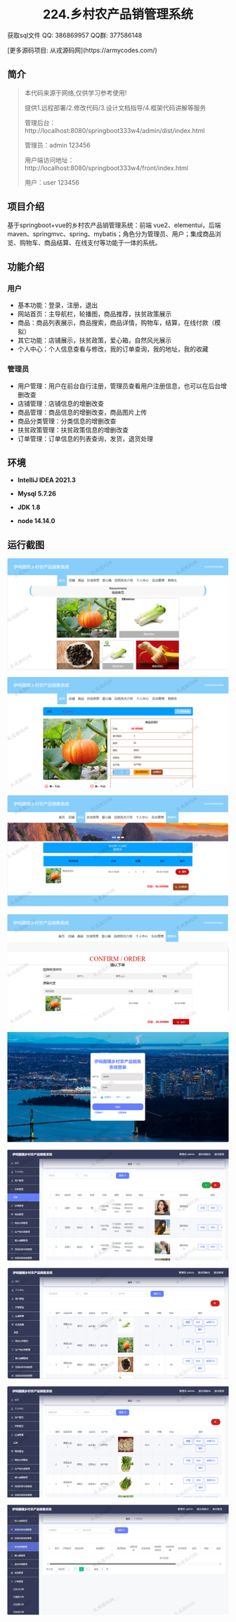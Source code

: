 <p><h1 align="center">224.乡村农产品销管理系统</h1></p>

<p> 获取sql文件 QQ: 386869957 QQ群: 377586148 </p>
<p> [更多源码项目: 从戎源码网](https://armycodes.com/) </p>

## 简介

> 本代码来源于网络,仅供学习参考使用!
>
> 提供1.远程部署/2.修改代码/3.设计文档指导/4.框架代码讲解等服务
>
>
> 管理后台：http://localhost:8080/springboot333w4/admin/dist/index.html
>
> 管理员：admin   123456
>
> 用户端访问地址：http://localhost:8080/springboot333w4/front/index.html
>
> 用户：user 123456
>
>

## 项目介绍
基于springboot+vue的乡村农产品销管理系统：前端 vue2、elementui，后端 maven、springmvc、spring、mybatis；角色分为管理员、用户；集成商品浏览、购物车、商品结算、在线支付等功能于一体的系统。

## 功能介绍

### 用户

- 基本功能：登录，注册，退出
- 网站首页：主导航栏，轮播图，商品推荐，扶贫政策展示
- 商品：商品列表展示，商品搜索，商品详情，购物车，结算，在线付款（模拟）
- 其它功能：店铺展示，扶贫政策，爱心箱，自然风光展示
- 个人中心：个人信息查看与修改，我的订单查询，我的地址，我的收藏

### 管理员

- 用户管理：用户在前台自行注册，管理员查看用户注册信息，也可以在后台增删改查
- 店铺管理：店铺信息的增删改查
- 商品管理：商品信息的增删改查，商品图片上传
- 商品分类管理：分类信息的增删改查
- 扶贫政策管理：扶贫政策信息的增删改查
- 订单管理：订单信息的列表查询，发货，退货处理

## 环境

- <b>IntelliJ IDEA 2021.3</b>

- <b>Mysql 5.7.26</b>

- <b>JDK 1.8</b>
 
- <b>node 14.14.0</b>

## 运行截图

![](screenshot/1.png)

![](screenshot/2.png)

![](screenshot/3.png)

![](screenshot/4.png)

![](screenshot/5.png)

![](screenshot/6.png)

![](screenshot/7.png)

![](screenshot/8.png)

![](screenshot/9.png)